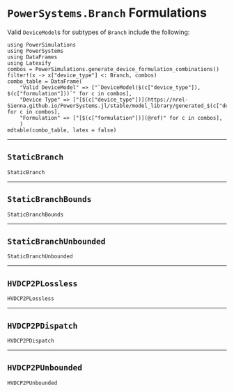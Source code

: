# `PowerSystems.Branch` Formulations


Valid `DeviceModel`s for subtypes of `Branch` include the following:

```@eval
using PowerSimulations
using PowerSystems
using DataFrames
using Latexify
combos = PowerSimulations.generate_device_formulation_combinations()
filter!(x -> x["device_type"] <: Branch, combos)
combo_table = DataFrame(
    "Valid DeviceModel" => ["`DeviceModel($(c["device_type"]), $(c["formulation"]))`" for c in combos],
    "Device Type" => ["[$(c["device_type"])](https://nrel-Sienna.github.io/PowerSystems.jl/stable/model_library/generated_$(c["device_type"])/)" for c in combos],
    "Formulation" => ["[$(c["formulation"])](@ref)" for c in combos],
    )
mdtable(combo_table, latex = false)
```

---

## `StaticBranch`

```@docs
StaticBranch
```

---

## `StaticBranchBounds`

```@docs
StaticBranchBounds
```

---

## `StaticBranchUnbounded`

```@docs
StaticBranchUnbounded
```

---

## `HVDCP2PLossless`

```@docs
HVDCP2PLossless
```

---

## `HVDCP2PDispatch`

```@docs
HVDCP2PDispatch
```

---

## `HVDCP2PUnbounded`

```@docs
HVDCP2PUnbounded
```
